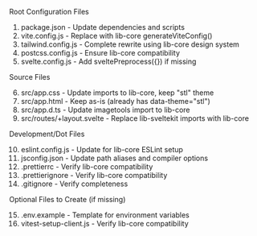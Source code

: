   Root Configuration Files

  1. package.json - Update dependencies and scripts
  2. vite.config.js - Replace with lib-core generateViteConfig()
  3. tailwind.config.js - Complete rewrite using lib-core design system
  4. postcss.config.js - Ensure lib-core compatibility
  5. svelte.config.js - Add sveltePreprocess({}) if missing

  Source Files

  6. src/app.css - Update imports to lib-core, keep "stl" theme
  7. src/app.html - Keep as-is (already has data-theme="stl")
  8. src/app.d.ts - Update imagetools import to lib-core
  9. src/routes/+layout.svelte - Replace lib-sveltekit imports with lib-core

  Development/Dot Files

  10. eslint.config.js - Update for lib-core ESLint setup
  11. jsconfig.json - Update path aliases and compiler options
  12. .prettierrc - Verify lib-core compatibility
  13. .prettierignore - Verify lib-core compatibility
  14. .gitignore - Verify completeness

  Optional Files to Create (if missing)

  15. .env.example - Template for environment variables
  16. vitest-setup-client.js - Verify lib-core compatibility
